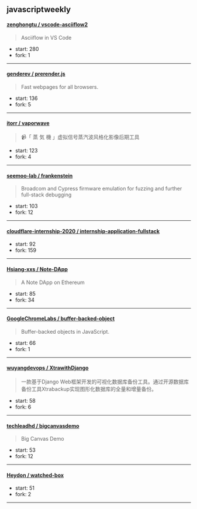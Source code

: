 ## javascriptweekly

#### [zenghongtu / vscode-asciiflow2](https://github.com/zenghongtu/vscode-asciiflow2)

> Asciiflow in VS Code

+ start: 280
+ fork: 1

----


#### [genderev / prerender.js](https://github.com/genderev/prerender.js)

> Fast webpages for all browsers.

+ start: 136
+ fork: 5

----


#### [itorr / vaporwave](https://github.com/itorr/vaporwave)

> 📹「 蒸 気 機 」虚拟信号蒸汽波风格化影像后期工具

+ start: 123
+ fork: 4

----


#### [seemoo-lab / frankenstein](https://github.com/seemoo-lab/frankenstein)

> Broadcom and Cypress firmware emulation for fuzzing and further full-stack debugging

+ start: 103
+ fork: 12

----


#### [cloudflare-internship-2020 / internship-application-fullstack](https://github.com/cloudflare-internship-2020/internship-application-fullstack)

> 

+ start: 92
+ fork: 159

----


#### [Hsiang-xxs / Note-DApp](https://github.com/Hsiang-xxs/Note-DApp)

> A Note DApp on Ethereum

+ start: 85
+ fork: 34

----


#### [GoogleChromeLabs / buffer-backed-object](https://github.com/GoogleChromeLabs/buffer-backed-object)

> Buffer-backed objects in JavaScript.

+ start: 66
+ fork: 1

----


#### [wuyangdevops / XtrawithDjango](https://github.com/wuyangdevops/XtrawithDjango)

> 一款基于Django Web框架开发的可视化数据库备份工具。通过开源数据库备份工具Xtrabackup实现图形化数据库的全量和增量备份。

+ start: 58
+ fork: 6

----


#### [techleadhd / bigcanvasdemo](https://github.com/techleadhd/bigcanvasdemo)

> Big Canvas Demo

+ start: 53
+ fork: 12

----


#### [Heydon / watched-box](https://github.com/Heydon/watched-box)

> 

+ start: 51
+ fork: 2

----

